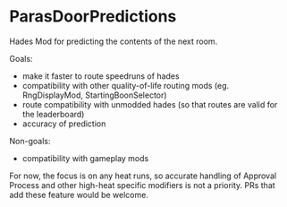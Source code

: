 # ParasDoorPredictions
Hades Mod for predicting the contents of the next room.

Goals:
 - make it faster to route speedruns of hades
 - compatibility with other quality-of-life routing mods (eg. RngDisplayMod, StartingBoonSelector)
 - route compatibility with unmodded hades (so that routes are valid for the leaderboard)
 - accuracy of prediction
 
Non-goals:
 - compatibility with gameplay mods

For now, the focus is on any heat runs, so accurate handling of Approval Process and other high-heat specific modifiers is not a priority. PRs that add these feature would be welcome.
